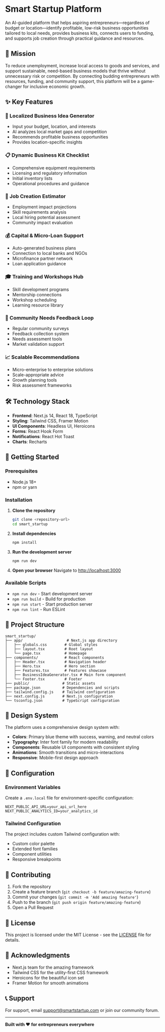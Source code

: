 # Smart Startup Platform

An AI-guided platform that helps aspiring entrepreneurs—regardless of budget or location—identify profitable, low-risk business opportunities tailored to local needs, provides business kits, connects users to funding, and supports job creation through practical guidance and resources.

## 🚀 Mission

To reduce unemployment, increase local access to goods and services, and support sustainable, need-based business models that thrive without unnecessary risk or competition. By connecting budding entrepreneurs with resources, funding, and community support, this platform will be a game-changer for inclusive economic growth.

## ✨ Key Features

### 🎯 Localized Business Idea Generator
- Input your budget, location, and interests
- AI analyzes local market gaps and competition
- Recommends profitable business opportunities
- Provides location-specific insights

### 📋 Dynamic Business Kit Checklist
- Comprehensive equipment requirements
- Licensing and regulatory information
- Initial inventory lists
- Operational procedures and guidance

### 👥 Job Creation Estimator
- Employment impact projections
- Skill requirements analysis
- Local hiring potential assessment
- Community impact evaluation

### 💰 Capital & Micro-Loan Support
- Auto-generated business plans
- Connection to local banks and NGOs
- Microfinance partner network
- Loan application guidance

### 🎓 Training and Workshops Hub
- Skill development programs
- Mentorship connections
- Workshop scheduling
- Learning resource library

### 🔄 Community Needs Feedback Loop
- Regular community surveys
- Feedback collection system
- Needs assessment tools
- Market validation support

### 📈 Scalable Recommendations
- Micro-enterprise to enterprise solutions
- Scale-appropriate advice
- Growth planning tools
- Risk assessment frameworks

## 🛠️ Technology Stack

- **Frontend**: Next.js 14, React 18, TypeScript
- **Styling**: Tailwind CSS, Framer Motion
- **UI Components**: Headless UI, Heroicons
- **Forms**: React Hook Form
- **Notifications**: React Hot Toast
- **Charts**: Recharts

## 🚀 Getting Started

### Prerequisites
- Node.js 18+ 
- npm or yarn

### Installation

1. **Clone the repository**
   ```bash
   git clone <repository-url>
   cd smart_startup
   ```

2. **Install dependencies**
   ```bash
   npm install
   ```

3. **Run the development server**
   ```bash
   npm run dev
   ```

4. **Open your browser**
   Navigate to [http://localhost:3000](http://localhost:3000)

### Available Scripts

- `npm run dev` - Start development server
- `npm run build` - Build for production
- `npm run start` - Start production server
- `npm run lint` - Run ESLint

## 📁 Project Structure

```
smart_startup/
├── app/                    # Next.js app directory
│   ├── globals.css        # Global styles
│   ├── layout.tsx         # Root layout
│   └── page.tsx           # Homepage
├── components/            # React components
│   ├── Header.tsx         # Navigation header
│   ├── Hero.tsx           # Hero section
│   ├── Features.tsx       # Features showcase
│   ├── BusinessIdeaGenerator.tsx # Main form component
│   └── Footer.tsx         # Footer
├── public/               # Static assets
├── package.json          # Dependencies and scripts
├── tailwind.config.js    # Tailwind configuration
├── next.config.js        # Next.js configuration
└── tsconfig.json         # TypeScript configuration
```

## 🎨 Design System

The platform uses a comprehensive design system with:

- **Colors**: Primary blue theme with success, warning, and neutral colors
- **Typography**: Inter font family for modern readability
- **Components**: Reusable UI components with consistent styling
- **Animations**: Smooth transitions and micro-interactions
- **Responsive**: Mobile-first design approach

## 🔧 Configuration

### Environment Variables
Create a `.env.local` file for environment-specific configuration:

```env
NEXT_PUBLIC_API_URL=your_api_url_here
NEXT_PUBLIC_ANALYTICS_ID=your_analytics_id
```

### Tailwind Configuration
The project includes custom Tailwind configuration with:
- Custom color palette
- Extended font families
- Component utilities
- Responsive breakpoints

## 🤝 Contributing

1. Fork the repository
2. Create a feature branch (`git checkout -b feature/amazing-feature`)
3. Commit your changes (`git commit -m 'Add amazing feature'`)
4. Push to the branch (`git push origin feature/amazing-feature`)
5. Open a Pull Request

## 📄 License

This project is licensed under the MIT License - see the [LICENSE](LICENSE) file for details.

## 🙏 Acknowledgments

- Next.js team for the amazing framework
- Tailwind CSS for the utility-first CSS framework
- Heroicons for the beautiful icon set
- Framer Motion for smooth animations

## 📞 Support

For support, email support@smartstartup.com or join our community forum.

---

**Built with ❤️ for entrepreneurs everywhere**
